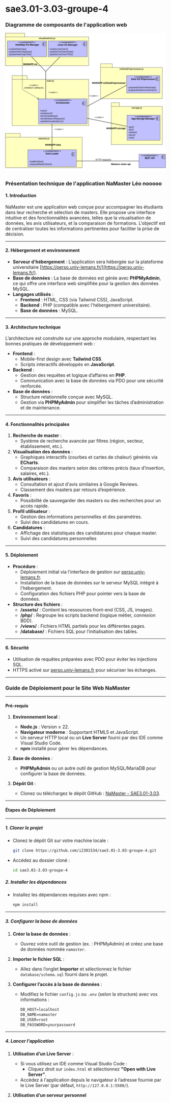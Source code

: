 # sae3.01-3.03-groupe-4

### Diagramme de composants de l'application web
![Diagramme de composants](assets/images/Diagramme_de_composants.png)

### Présentation technique de l'application NaMaster Léo nooooo

#### **1. Introduction**
NaMaster est une application web conçue pour accompagner les étudiants dans leur recherche et sélection de masters. Elle propose une interface intuitive et des fonctionnalités avancées, telles que la visualisation de données, les avis utilisateurs, et la comparaison de formations. L’objectif est de centraliser toutes les informations pertinentes pour faciliter la prise de décision.

---

#### **2. Hébergement et environnement**
- **Serveur d'hébergement** : L’application sera hébergée sur la plateforme universitaire [https://perso.univ-lemans.fr/](https://perso.univ-lemans.fr/).
- **Base de données** : La base de données est gérée avec **PHPMyAdmin**, ce qui offre une interface web simplifiée pour la gestion des données MySQL.
- **Langages utilisés** :
  - **Frontend** : HTML, CSS (via Tailwind CSS), JavaScript.
  - **Backend** : PHP (compatible avec l'hébergement universitaire).
  - **Base de données** : MySQL.

---

#### **3. Architecture technique**
L’architecture est construite sur une approche modulaire, respectant les bonnes pratiques de développement web :
- **Frontend** :
  - Mobile-first design avec **Tailwind CSS**.
  - Scripts interactifs développés en **JavaScript**.
- **Backend** :
  - Gestion des requêtes et logique d’affaires en **PHP**.
  - Communication avec la base de données via PDO pour une sécurité renforcée.
- **Base de données** :
  - Structure relationnelle conçue avec MySQL.
  - Gestion via **PHPMyAdmin** pour simplifier les tâches d’administration et de maintenance.

---

#### **4. Fonctionnalités principales**
1. **Recherche de master** :
   - Système de recherche avancée par filtres (région, secteur, établissement, etc.).
2. **Visualisation des données** :
   - Graphiques interactifs (courbes et cartes de chaleur) générés via **ECharts**.
   - Comparaison des masters selon des critères précis (taux d’insertion, salaires, etc.).
3. **Avis utilisateurs** :
   - Consultation et ajout d'avis similaires à Google Reviews.
   - Classement des masters par retours d’expérience.
4. **Favoris** :
   - Possibilité de sauvegarder des masters ou des recherches pour un accès rapide.
5. **Profil utilisateur** :
   - Gestion des informations personnelles et des paramètres.
   - Suivi des candidatures en cours.
6. **Candidatures** :
   - Affichage des statistiques des candidatures pour chaque master.
   - Suivi des candidatures personnelles

---

#### **5. Déploiement**
- **Procédure** :
  - Déploiement initial via l'interface de gestion sur [perso.univ-lemans.fr](https://perso.univ-lemans.fr/).
  - Installation de la base de données sur le serveur MySQL intégré à l’hébergement.
  - Configuration des fichiers PHP pour pointer vers la base de données.
- **Structure des fichiers** :
  - **/assets/** : Contient les ressources front-end (CSS, JS, images).
  - **/php/** : Regroupe les scripts backend (logique métier, connexion BDD).
  - **/views/** : Fichiers HTML partiels pour les différentes pages.
  - **/database/** : Fichiers SQL pour l’initialisation des tables.

---

#### **6. Sécurité**
- Utilisation de requêtes préparées avec PDO pour éviter les injections SQL.
- HTTPS activé sur [perso.univ-lemans.fr](https://perso.univ-lemans.fr/) pour sécuriser les échanges.

---

### Guide de Déploiement pour le Site Web **NaMaster**

---

#### **Pré-requis**

1. **Environnement local** :
   - **Node.js** : Version ≥ 22.
   - **Navigateur moderne** : Supportant HTML5 et JavaScript.
   - Un serveur HTTP local ou un **Live Server** fourni par des IDE comme Visual Studio Code.
   - **npm** installé pour gérer les dépendances.

2. **Base de données** :
   - **PHPMyAdmin** ou un autre outil de gestion MySQL/MariaDB pour configurer la base de données.

3. **Dépôt Git** :
   - Clonez ou téléchargez le dépôt GitHub : [NaMaster - SAE3.01-3.03](https://github.com/i2301534/sae3.01-3.03-groupe-4/tree/main).

---

#### **Étapes de Déploiement**

---

##### 1. **Cloner le projet**
   - Clonez le dépôt Git sur votre machine locale :
     ```bash
     git clone https://github.com/i2301534/sae3.01-3.03-groupe-4.git
     ```
   - Accédez au dossier cloné :
     ```bash
     cd sae3.01-3.03-groupe-4
     ```

##### 2. **Installer les dépendances**
   - Installez les dépendances requises avec npm :
     ```bash
     npm install
     ```

---

##### 3. **Configurer la base de données**

1. **Créer la base de données** :
   - Ouvrez votre outil de gestion (ex. : PHPMyAdmin) et créez une base de données nommée `namaster`.

2. **Importer le fichier SQL** :
   - Allez dans l’onglet **Importer** et sélectionnez le fichier `database/schema.sql` fourni dans le projet.

3. **Configurer l’accès à la base de données** :
   - Modifiez le fichier `config.js` ou `.env` (selon la structure) avec vos informations :
     ```
     DB_HOST=localhost
     DB_NAME=namaster
     DB_USER=root
     DB_PASSWORD=yourpassword
     ```

---

##### 4. **Lancer l’application**

1. **Utilisation d’un Live Server** :
   - Si vous utilisez un IDE comme Visual Studio Code :
     - Cliquez droit sur `index.html` et sélectionnez **"Open with Live Server"**.
   - Accédez à l'application depuis le navigateur à l’adresse fournie par le Live Server (par défaut, `http://127.0.0.1:5500/`).

2. **Utilisation d’un serveur personnel**
